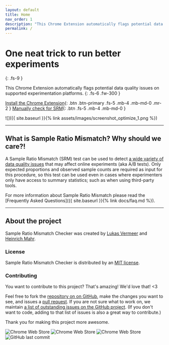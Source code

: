 ```yaml
---
layout: default
title: Home
nav_order: 1
description: "This Chrome Extension automatically flags potential data quality issues on supported experimentation platforms."
permalink: /
---
```


# One neat trick to run better experiments
{: .fs-9 }

This Chrome Extension automatically flags potential data quality issues on supported experimentation platforms.
{: .fs-6 .fw-300 }

[Install the Chrome Extension](https://chrome.google.com/webstore/detail/sample-ratio-mismatch-srm/ikielffdbameifemkibfheolelbohipn){: .btn .btn-primary .fs-5 .mb-4 .mb-md-0 .mr-2 } [Manually check for SRM](https://lukasvermeer.github.io/srm/microsite/){: .btn .fs-5 .mb-4 .mb-md-0 }

![]({{ site.baseurl }}{% link assets/images/screenshot_optimize_1.png %})

---

## What is Sample Ratio Mismatch? Why should we care?!

A Sample Ratio Mismatch (SRM) test can be used to detect [a wide variety of data quality issues](https://dl.acm.org/citation.cfm?id=3330722) that may affect online experiments (aka A/B tests). Only expected proportions and observed sample counts are required as input for this procedure, so this test can be used even in cases where experimenters only have access to summary statistics; such as when using third-party tools.

For more information about Sample Ratio Mismatch please read the [Frequently Asked Questions]({{ site.baseurl }}{% link docs/faq.md %}).

---

## About the project

Sample Ratio Mismatch Checker was created by [Lukas Vermeer](http://lukasvermeer.nl) and [Heinrich Mahr](https://heinrich333.github.io).

### License

Sample Ratio Mismatch Checker is distributed by an [MIT license](https://github.com/lukasvermeer/srm/tree/master/LICENSE).

### Contributing

You want to contribute to this project? That's amazing! We'd love that! <3

Feel free to fork the [repository on on GitHub](http://github.com/lukasvermeer/srm), make the changes you want to see, and issues a [pull request](https://help.github.com/en/github/collaborating-with-issues-and-pull-requests/about-pull-requests). If you are not sure what to work on, we maintain [a list of outstanding issues on the GitHub project](https://github.com/lukasvermeer/srm/issues). (If you don't want to code, adding to that list of issues is also a great way to contribute.)

Thank you for making this project more awesome.

![Chrome Web Store](https://img.shields.io/chrome-web-store/v/ikielffdbameifemkibfheolelbohipn?label=Store%20Release)
![Chrome Web Store](https://img.shields.io/chrome-web-store/stars/ikielffdbameifemkibfheolelbohipn?label=Store%20Rating)
![Chrome Web Store](https://img.shields.io/chrome-web-store/users/ikielffdbameifemkibfheolelbohipn?label=Extension%20Users)
![GitHub last commit](https://img.shields.io/github/last-commit/lukasvermeer/srm?label=Last%20Repo%20Commit)

